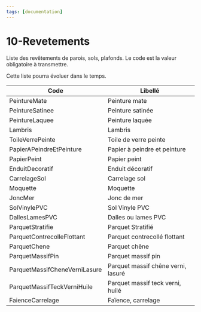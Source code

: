 ```yaml
---
tags: [documentation]
---
```


# 10-Revetements

Liste des revêtements de parois, sols, plafonds.
Le code est la valeur obligatoire à transmettre.

Cette liste pourra évoluer dans le temps.

| Code                          | Libellé                            |
| ----------------------------- | ---------------------------------- |
| PeintureMate 					| Peinture mate							|
| PeintureSatinee 				| Peinture satinée 						|
| PeintureLaquee 				| Peinture laquée 						|
| Lambris 						| Lambris 								|
| ToileVerrePeinte 				| Toile de verre peinte 				|
| PapierAPeindreEtPeinture 		| Papier à peindre et peinture 			|
| PapierPeint 					| Papier peint 							|
| EnduitDecoratif 				| Enduit décoratif 						|
| CarrelageSol 					| Carrelage sol 						|
| Moquette 						| Moquette 								|
| JoncMer 						| Jonc de mer 							|
| SolVinylePVC 					| Sol Vinyle PVC 						|
| DallesLamesPVC 				| Dalles ou lames PVC 					|
| ParquetStratifie 				| Parquet Stratifié 					|
| ParquetContrecolleFlottant 	| Parquet contrecollé flottant 			|
| ParquetChene 					| Parquet chêne 						|
| ParquetMassifPin 				| Parquet massif pin 					|
| ParquetMassifCheneVerniLasure | Parquet massif chêne verni, lasuré 	|
| ParquetMassifTeckVerniHuile 	| Parquet massif teck verni, huilé 		|
| FaienceCarrelage 				| Faïence, carrelage 					|
